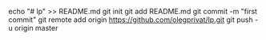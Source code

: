 echo "# lp" >> README.md
git init
git add README.md
git commit -m "first commit"
git remote add origin https://github.com/olegprivat/lp.git
git push -u origin master
